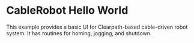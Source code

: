 # CableRobot Hello World

This example provides a basic UI for Clearpath-based cable-driven robot system.
It has routines for homing, jogging, and shutdown.
